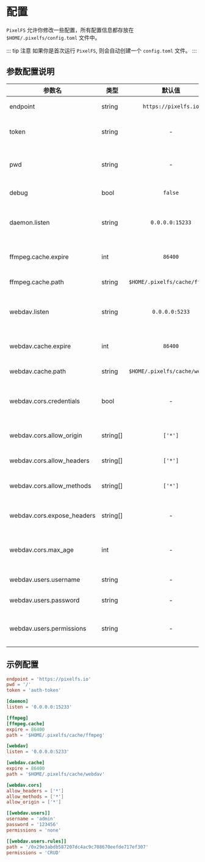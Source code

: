 # 配置

`PixelFS` 允许你修改一些配置，所有配置信息都存放在 `$HOME/.pixelfs/config.toml` 文件中。

::: tip 注意
如果你是首次运行 `PixelFS`, 则会自动创建一个 `config.toml` 文件。
:::

## 参数配置说明

| 参数名                      | 类型      |                 默认值               | 说明                               |
|----------------------------|----------|:-----------------------------------:|------------------------------------|
| endpoint                   | string   |        `https://pixelfs.io`         | 服务端地址                           |
| token                      | string   |                  -                  | 用户 TOKEN 信息                     |
| pwd                        | string   |                  -                  | 使用 `pixelfs cd` 切换的路径信息     |
| debug                      | bool     |               `false`               | 是否开启调试日志                     |
| daemon.listen              | string   |           `0.0.0.0:15233`           | `daemon` 服务监听的地址和端口         |
| ffmpeg.cache.expire        | int      |               `86400`               | `ffmpeg` 缓存时间（秒）              |
| ffmpeg.cache.path          | string   |    `$HOME/.pixelfs/cache/ffmpeg`    | `ffmpeg` 缓存路径                    |
| webdav.listen              | string   |           `0.0.0.0:5233`            | `webdav` 服务监听的地址和端口         |
| webdav.cache.expire        | int      |               `86400`               | `webdav` 缓存时间（秒）              |
| webdav.cache.path          | string   |    `$HOME/.pixelfs/cache/webdav`    | `webdav` 缓存路径                    |
| webdav.cors.credentials    | bool     |                  -                  | 是否支持跨域请求凭据（CORS）          |
| webdav.cors.allow_origin   | string[] |               `['*']`               | 允许的跨域请求来源                   |
| webdav.cors.allow_headers  | string[] |               `['*']`               | 允许的跨域请求头                     |
| webdav.cors.allow_methods  | string[] |               `['*']`               | 允许的跨域请求方法                   |
| webdav.cors.expose_headers | string[] |                  -                  | 可被客户端访问的响应头                |
| webdav.cors.max_age        | int      |                  -                  | 预检请求的最大缓存时间（秒）           |
| webdav.users.username      | string   |                  -                  | `webdav` 服务用户名                  |
| webdav.users.password      | string   |                  -                  | `webdav` 服务密码                    |
| webdav.users.permissions   | string   |                  -                  | `webdav` 用户权限，例如：`CRUD`        |

## 示例配置

```toml
endpoint = 'https://pixelfs.io'
pwd = '/'
token = 'auth-token'

[daemon]
listen = '0.0.0.0:15233'

[ffmpeg]
[ffmpeg.cache]
expire = 86400
path = '$HOME/.pixelfs/cache/ffmpeg'

[webdav]
listen = '0.0.0.0:5233'

[webdav.cache]
expire = 86400
path = '$HOME/.pixelfs/cache/webdav'

[webdav.cors]
allow_headers = ['*']
allow_methods = ['*']
allow_origin = ['*']

[[webdav.users]]
username = 'admin'
password = '123456'
permissions = 'none'

[[webdav.users.rules]]
path = '/0x29e3abdb587207dc4ac9c708670eefde717ef307'
permissions = 'CRUD'
```
